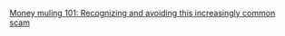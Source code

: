 
[Money muling 101: Recognizing and avoiding this increasingly common scam](https://www.usbank.com/financialiq/manage-your-household/protect-your-assets/money-muling-101-recognizing-avoiding.html)
